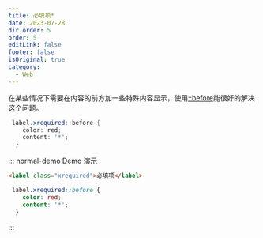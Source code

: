 ```yaml
---
title: 必填项*
date: 2023-07-28
dir.order: 5
order: 5
editLink: false
footer: false
isOriginal: true
category:
  - Web
---
```


在某些情况下需要在内容的前方加一些特殊内容显示，使用[::before](https://developer.mozilla.org/zh-CN/docs/Web/CSS/::before)能很好的解决这个问题。

```cs
 label.xrequired::before {
    color: red;
    content: '*';
  }
```

::: normal-demo Demo 演示

```html
<label class="xrequired">必填项</label>
```

```css
 label.xrequired::before {
    color: red;
    content: '*';
  }
```

:::
